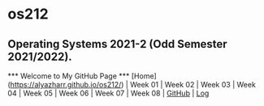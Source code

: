 # os212
## Operating Systems 2021-2 (Odd Semester 2021/2022).

*** Welcome to My GitHub Page ***
[Home] (https://alyazharr.github.io/os212/) | Week 01 | Week 02 | Week 03 | Week 04 | Week 05 | Week 06 | Week 07 | Week 08 | [GitHub](https://github.com/alyazharr) | [Log](https://alyazharr.github.io/os212/TXT/mylog.txt)
